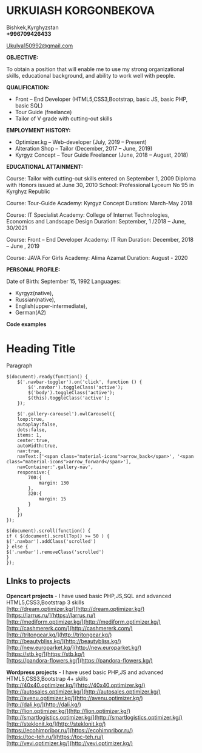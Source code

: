 # URKUIASH KORGONBEKOVA  #

Bishkek,Kyrghyzstan  
**+996709426433**

Ukulya150992@gmail.com




**OBJECTIVE:**

To obtain a position that will enable me to use my strong organizational skills, educational background, and ability to work well with people.

**QUALIFICATION:**

*	Front – End Developer (HTML5,CSS3,Bootstrap, basic JS, basic PHP, basic SQL)
*	Tour Guide (freelance)
*	Tailor of V grade with cutting-out skills


**EMPLOYMENT HISTORY:**

* Optimizer.kg – Web-developer (July, 2019 – Present)
* Alteration Shop – Tailor (December, 2017 – June, 2019)
* Kyrgyz Concept – Tour Guide Freelancer (June, 2018 – August, 2018)

**EDUCATIONAL ATTAINMENT:**

Course: Tailor with cutting-out skills entered on September 1, 2009
Diploma with Honors issued at June 30, 2010
School: Professional Lyceum No 95 in Kyrghyz Republic

Course: Tour-Guide
Academy: Kyrgyz Concept
Duration: March-May 2018

Course: IT Specialist
Academy: College of Internet Technologies, Economics and Landscape Design
Duration: September, 1 /2018 – June, 30/2021

Course: Front – End Developer
Academy: IT Run
Duration: December, 2018 – June , 2019

Course: JAVA For Girls
Academy: Alima Azamat
Duration: August - 2020


**PERSONAL PROFILE:**

Date of Birth: September 15, 1992
Languages:
* Kyrgyz(native),
* Russian(native),
* English(upper-intermediate),
* German(A2)

**Code examples**
<div class="container">
    <div class="row">
        <div class="col text-center">
            <h1>Heading Title</h1>
            <p>Paragraph</p>
        </div>
    </div>
</div>

    $(document).ready(function() {
        $('.navbar-toggler').on('click', function () {
            $('.navbar').toggleClass('active');
            $('body').toggleClass('active');
            $(this).toggleClass('active');
        });

        $('.gallery-carousel').owlCarousel({
        loop:true,
        autoplay:false,
        dots:false,
        items: 1,
        center:true,
        autoWidth:true,
        nav:true,
        navText:['<span class="material-icons">arrow_back</span>', '<span class="material-icons">arrow_forward</span>'],
        navContainer:'.gallery-nav',
        responsive:{
            700:{
                margin: 130
            },
            320:{
                margin: 15
            }
        }
        })
    });

    $(document).scroll(function() {
    if ( $(document).scrollTop() >= 50 ) {
    $('.navbar').addClass('scrolled')
    } else {
    $('.navbar').removeClass('scrolled')
    }
    });

## LInks to projects ##
**Opencart projects** - I have used basic PHP,JS,SQL and advanced HTML5,CSS3,Bootstrap 3 skills  
[http://dream.optimizer.kg/](http://dream.optimizer.kg/)  
[https://larrus.ru/](https://larrus.ru/)  
[http://mediform.optimizer.kg/](http://mediform.optimizer.kg/)    
[http://cashmererk.com/](http://cashmererk.com/)  
[http://tritongear.kg/](http://tritongear.kg/)  
[http://beautybliss.kg/](http://beautybliss.kg/)  
[http://new.europarket.kg/](http://new.europarket.kg/)    
[https://stb.kg/](https://stb.kg/)  
[https://pandora-flowers.kg/](https://pandora-flowers.kg/)    

**Wordpress projects** - I have used basic PHP,JS and advanced HTML5,CSS3,Bootstrap 4+ skills   
[http://40x40.optimizer.kg/](http://40x40.optimizer.kg/)  
[http://autosales.optimizer.kg/](http://autosales.optimizer.kg/)  
[http://avenu.optimizer.kg/](http://avenu.optimizer.kg/)  
[http://dali.kg/](http://dali.kg/)  
[http://lion.optimizer.kg/](http://lion.optimizer.kg/)  
[http://smartlogistics.optimizer.kg/](http://smartlogistics.optimizer.kg/)  
[http://steklonit.kg/](http://steklonit.kg/)  
[https://ecohimpribor.ru/](https://ecohimpribor.ru/)  
[https://toc-teh.ru/](https://toc-teh.ru/)  
[http://vevi.optimizer.kg/](http://vevi.optimizer.kg/)  
